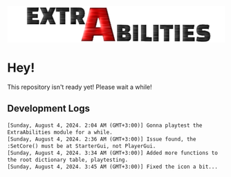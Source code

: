 ![ExtraAbilities](<https://github.com/IvanTheProtogen/ExtraAbilities/raw/main/ExtraAbilities.png>)

# Hey!

This repository isn't ready yet! Please wait a while!

## Development Logs 

```
[Sunday, August 4, 2024. 2:04 AM (GMT+3:00)] Gonna playtest the ExtraAbilities module for a while.
[Sunday, August 4, 2024. 2:36 AM (GMT+3:00)] Issue found, the :SetCore() must be at StarterGui, not PlayerGui.
[Sunday, August 4, 2024. 3:34 AM (GMT+3:00)] Added more functions to the root dictionary table, playtesting.
[Sunday, August 4, 2024. 3:45 AM (GMT+3:00)] Fixed the icon a bit...
```
